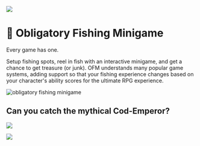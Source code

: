 ![](https://img.shields.io/badge/Foundry-v10-informational)
<!--- Downloads @ Latest Badge -->
<!--- replace <user>/<repo> with your username/repository -->
<!--- ![Latest Release Download Count](https://img.shields.io/github/downloads/<user>/<repo>/latest/module.zip) -->

<!--- Forge Bazaar Install % Badge -->
<!--- replace <your-module-name> with the `name` in your manifest -->
<!--- ![Forge Installs](https://img.shields.io/badge/dynamic/json?label=Forge%20Installs&query=package.installs&suffix=%25&url=https%3A%2F%2Fforge-vtt.com%2Fapi%2Fbazaar%2Fpackage%2F<your-module-name>&colorB=4aa94a) -->


# 🎣 Obligatory Fishing Minigame

Every game has one.

Setup fishing spots, reel in fish with an interactive minigame, and get a chance to get treasure (or junk).
OFM understands many popular game systems, adding support so that your fishing experience changes based on your character's ability scores for the ultimate RPG experience.

![obligatory fishing minigame](https://user-images.githubusercontent.com/15639841/190035889-65905398-4c9b-4e82-be5b-680c1ef47a16.gif)


## Can you catch the mythical Cod-Emperor?

![](https://cdn.discordapp.com/attachments/830182194533892116/1017912336587165926/unknown.png)

![](https://media.discordapp.net/attachments/830182194533892116/1017914863848271872/unknown.png)
